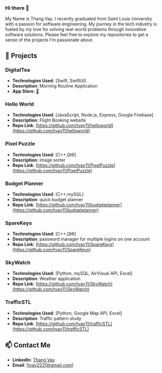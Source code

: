 ### Hi there 👋
My Name is Thang Vay. I recently graduated from Saint Louis University with a passion for software engineering. My journey in the tech industry is fueled by my love for solving real-world problems through innovative software solutions. Please feel free to explore my repositories to get a sense of the projects I'm passionate about.

## 📃 Projects

### DigitalTea
- **Technologies Used**: [Swift, SwiftUI]
- **Description**: Morning Routine Application
- **App Store**: [📩](https://apps.apple.com/us/app/digitaltea/id6455226163)

### Hello World
- **Technologies Used**: [JavaScript, Node.js, Express, Google Firebase]
- **Description**: Flight Booking website
- **Repo Link**: [https://github.com/tvay11/helloworld](https://github.com/tvay11/helloworld)

### Pixel Puzzle
- **Technologies Used**: [C++,Qt6]
- **Description**: image sorter
- **Repo Link**: [https://github.com/tvay11/PixelPuzzle](https://github.com/tvay11/PixelPuzzle)

### Budget Planner
- **Technologies Used**: [C++,mySQL]
- **Description**: quick budget planner
- **Repo Link**: [https://github.com/tvay11/budgetplanner](https://github.com/tvay11/budgetplanner)

### SpareKeys
- **Technologies Used**: [C++,Qt6]
- **Description**: password manager for multiple logins on one account
- **Repo Link**: [https://github.com/tvay11/SpareKeys](https://github.com/tvay11/SpareKeys)

### SkyWatch
- **Technologies Used**: [Python, mySQL, AirVisual API, Excel]
- **Description**: Weather application
- **Repo Link**: [https://github.com/tvay11/SkyWatch](https://github.com/tvay11/SkyWatch)


### TrafficSTL
- **Technologies Used**: [Python, Google Map API, Excel]
- **Description**: Traffic pattern study
- **Repo Link**: [https://github.com/tvay11/trafficSTL](https://github.com/tvay11/trafficSTL)


## 📫 Contact Me
- **LinkedIn**: [Thang Vay](https://www.linkedin.com/in/thangvay/)
- **Email**: [tvay2221@gmail.com]

